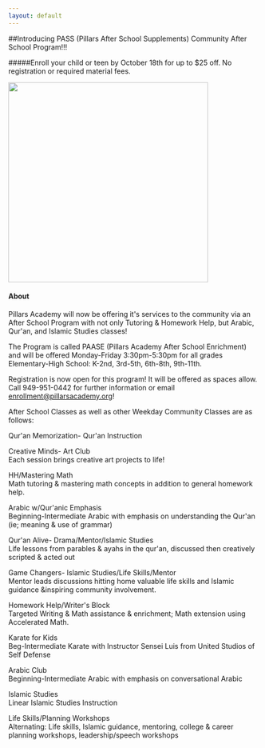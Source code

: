 ```yaml
---
layout: default
---
```

##Introducing PASS (Pillars After School Supplements) Community After School Program!!!

#####Enroll your child or teen by October 18th for up to $25 off. No registration or required material fees.

<img src="https://cloud.githubusercontent.com/assets/11180395/10471972/ecc993c4-71cf-11e5-8c1c-bde34c0a3ab4.jpg" width="400" />

#### About

Pillars Academy will now be offering it's services to the community via an After School Program with not only Tutoring & Homework Help, but Arabic, Qur'an, and Islamic Studies classes!

The Program is called PAASE (Pillars Academy After School Enrichment) and will be offered Monday-Friday 3:30pm-5:30pm for all grades Elementary-High School: K-2nd, 3rd-5th, 6th-8th, 9th-11th. 

Registration is now open for this program! It will be offered as spaces allow. Call 949-951-0442 for further information or email enrollment@pillarsacademy.org!

After School Classes as well as other Weekday Community Classes are as follows:

Qur'an Memorization- Qur'an Instruction				
				
Creative Minds- Art Club				
Each session brings creative art projects to life!				
				
HH/Mastering Math				
Math tutoring & mastering  math concepts in addition to general homework help.				
				
Arabic w/Qur'anic Emphasis				
Beginning-Intermediate Arabic with emphasis on understanding the Qur'an (ie; meaning & use of grammar)				
				
Qur'an Alive- Drama/Mentor/Islamic Studies				
Life lessons from parables & ayahs in the qur'an, discussed then creatively scripted & acted out				
				
Game Changers- Islamic Studies/Life Skills/Mentor				
Mentor leads discussions hitting home valuable life skills and Islamic guidance &inspiring community involvement.  				
				
Homework Help/Writer's Block				
Targeted Writing & Math assistance & enrichment; Math extension using Accelerated Math.				
				
Karate for Kids				
Beg-Intermediate Karate with Instructor Sensei Luis from United Studios of Self Defense				
				
Arabic Club				
Beginning-Intermediate Arabic with emphasis on conversational Arabic				
				
Islamic Studies				
Linear Islamic Studies Instruction				
				
Life Skills/Planning Workshops				
Alternating: Life skills, Islamic guidance, mentoring, college & career planning workshops, leadership/speech workshops				

